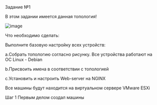 Задание №1

В этом задании имеется данная топология!

![image](https://github.com/slavass15/slavass/assets/40364385/f9630e9a-9090-4e90-aac9-de513b72aaf9)


Что необходимо сделать:

Выполните базовую настройку всех устройств:

 a.Собрать топологию согласно рисунку. Все устройства работают на OC Linux - Debian
	
 b.Присвоить имена в соответствии с топологией
	
 с.Установить и настроить Web-server на NGINX

Все машины будут находится на виртуальном сервере VMware ESXi 

Шаг 1
Первым делом создал машины

